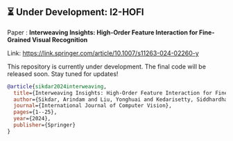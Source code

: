

## ⏳ Under Development: I2-HOFI

Paper : **Interweaving Insights: High-Order Feature Interaction for Fine-Grained Visual Recognition** 

Link: https://link.springer.com/article/10.1007/s11263-024-02260-y

This repository is currently under development. The final code will be released soon. Stay tuned for updates!

```BibTeX
@article{sikdar2024interweaving,
  title={Interweaving Insights: High-Order Feature Interaction for Fine-Grained Visual Recognition},
  author={Sikdar, Arindam and Liu, Yonghuai and Kedarisetty, Siddhardha and Zhao, Yitian and Ahmed, Amr and Behera, Ardhendu},
  journal={International Journal of Computer Vision},
  pages={1--25},
  year={2024},
  publisher={Springer}
}
```
